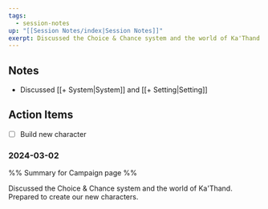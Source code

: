 ```yaml
---
tags:
  - session-notes
up: "[[Session Notes/index|Session Notes]]"
exerpt: Discussed the Choice & Chance system and the world of Ka'Thand. Prepared to create our new characters.
---
```


## Notes

- Discussed [[+ System|System]] and [[+ Setting|Setting]]  

## Action Items

- [ ] Build new character

### 2024-03-02 
%% Summary for Campaign page %%

Discussed the Choice & Chance system and the world of Ka'Thand. Prepared to create our new characters. 